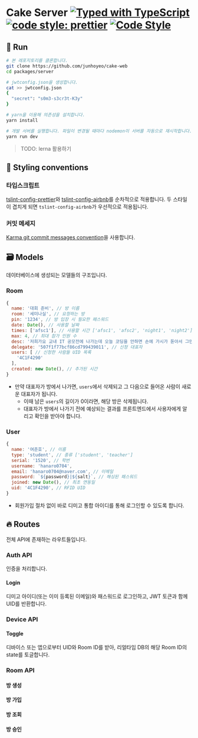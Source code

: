 # Cake Server [![Typed with TypeScript](https://badgen.net/badge/icon/Typed?icon=typescript&label&labelColor=555555&color=blue)](https://github.com/microsoft/TypeScript) [![code style: prettier](https://img.shields.io/badge/code_style-prettier-ff69b4.svg)](https://github.com/prettier/prettier) [![Code Style](https://badgen.net/badge/style/Airbnb/ff5a5f?icon=airbnb)](https://github.com/airbnb/javascript)

## 🚀 Run
```bash
# 본 레포지토리를 클론합니다.
git clone https://github.com/junhoyeo/cake-web
cd packages/server

# jwtconfig.json을 생성합니다.
cat >> jwtconfig.json
{
  "secret": "s0m3-s3cr3t-K3y"
}

# yarn을 이용해 의존성을 설치합니다.
yarn install

# 개발 서버를 실행합니다. 파일이 변경될 때마다 nodemon이 서버를 자동으로 재시작합니다.
yarn run dev
```

> TODO: lerna 활용하기

## 🎨 Styling conventions

### 타입스크립트
[tslint-config-prettier](https://github.com/prettier/tslint-config-prettier)와 [tslint-config-airbnb](https://github.com/progre/tslint-config-airbnb)를 순차적으로 적용합니다. 두 스타일이 겹치게 되면 `tslint-config-airbnb`가 우선적으로 적용됩니다.

### 커밋 메세지
[Karma git commit messages convention](http://karma-runner.github.io/4.0/dev/git-commit-msg.html)을 사용합니다.

## 🗃 Models
데이터베이스에 생성되는 모델들의 구조입니다.

### Room
```js
{
  name: '대회 준비', // 방 이름
  room: '세미나실', // 요청하는 방
  pin: '1234', // 방 입장 시 필요한 패스워드
  date: Date(), // 사용할 날짜
  times: ['afsc1'], // 사용할 시간 ['afsc1', 'afsc2', 'night1', 'night2']
  max: 4, // 최대 참가 인원 수
  desc: '저희가요 교내 IT 공모전에 나가는데 오늘 코딩을 안하면 손에 가시가 돋아서 그만...', // 사유
  delegate: '507f1f77bcf86cd799439011', // 신청 대표자
  users: [ // 신청한 사람들 UID 목록
    '4C1F4290'
  ],
  created: new Date(), // 추가된 시간
}
```

- 만약 대표자가 방에서 나가면, `users`에서 삭제되고 그 다음으로 들어온 사람이 새로운 대표자가 됩니다.
  - 이때 남은 `users`의 길이가 0이라면, 해당 방은 삭제됩니다.
  - 대표자가 방에서 나가기 전에 예상되는 결과를 프론트엔드에서 사용자에게 알리고 확인을 받아야 합니다.

### User
```js
{
  name: '여준호', // 이름
  type: 'student', // 종류 ['student', 'teacher']
  serial: '1520', // 학번
  username: 'hanaro0704',
  email: 'hanaro0704@naver.com', // 이메일
  password: `${password}|${salt}`, // 해싱된 패스워드
  joined: new Date(), // 최초 연동일
  uid: '4C1F4290', // RFID UID
}
```

- 회원가입 절차 없이 바로 디미고 통합 아이디를 통해 로그인할 수 있도록 합니다.

## 🔥 Routes
전체 API에 존재하는 라우트들입니다.

### Auth API
인증을 처리합니다.

#### Login
디미고 아이디(또는 이미 등록된 이메일)와 패스워드로 로그인하고, JWT 토큰과 함께 UID를 반환합니다.

### Device API

#### Toggle
디바이스 또는 앱으로부터 UID와 Room ID를 받아, 리얼타임 DB의 해당 Room ID의 state를 토글합니다.

### Room API

#### 방 생성
#### 방 가입
#### 방 조회
#### 방 승인
